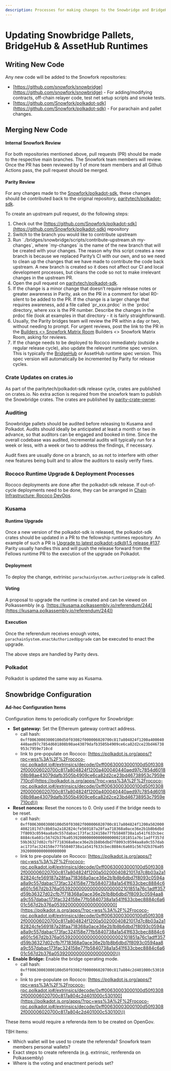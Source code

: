 ```yaml
---
description: Processes for making changes to the Snowbridge and BridgeHub pallets
---
```


# Updating Snowbridge Pallets, BridgeHub & AssetHub Runtimes

## Writing New Code

Any new code will be added to the Snowfork repositories:

* [https://github.com/snowfork/snowbridge](https://github.com/snowfork/snowbridge) - For adding/modifying contracts, off-chain relayer code, test net setup scripts and smoke tests.
* [https://github.com/Snowfork/polkadot-sdk](https://github.com/Snowfork/polkadot-sdk) - For parachain and pallet changes.

## Merging New Code

#### Internal Snowfork Review

For both repositories mentioned above, pull requests (PR) should be made to the respective main branches. The Snowfork team members will review. Once the PR has been reviewed by 1 of more team members and all Github Actions pass, the pull request should be merged.

#### Parity Review

For any changes made to the [Snowfork/polkadot-sdk](https://github.com/Snowfork/polkadot-sdk), these changes should be contributed back to the original repository, [paritytech/polkadot-sdk](https://github.com/paritytech/polkadot-sdk).&#x20;

To create an upstream pull request, do the following steps:

1. Check out the [https://github.com/Snowfork/polkadot-sdk](https://github.com/Snowfork/polkadot-sdk) repository
2. Switch to the branch you would like to contribute upstream
3. Run \`./bridges/snowbridge/scripts/contribute-upstream.sh my-changes\`, where \`my-changes\` is the name of the new branch that will be created with your changes. The reason why this script creates a new branch is because we replaced Parity’s CI with our own, and so we need to clean up the changes that we have made to contribute the code back upstream. A new branch is created so it does not affect our CI and local development processes, but cleans the code so not to make irrelevant changes in the upstream PR.
4. Open the pull request on [paritytech/polkadot-sdk](https://github.com/paritytech/polkadot-sdk).
5. If the change is a minor change that doesn’t require release notes or greater awareness in Parity, ask on the PR in a comment for label R0-silent to be added to the PR. If the change is a larger change that requires awareness, add a file called \`pr\_xxx.prdoc\` in the \`prdoc\` directory, where xxx is the PR number. Describe the changes in the prdoc file (look at examples in that directory - it is fairly straightforward).
6. Usually, the Parity bridges team will review the PR within a day or two, without needing to prompt. For urgent reviews, post the link to the PR in the [Builders <> Snowfork Matrix Room](https://matrix.to/#/!gxqZwOyvhLstCgPJHO:matrix.parity.io?via=matrix.parity.io\&via=parity.io\&via=matrix.org) Builders <> Snowfork Matrix Room, asking for reviews.
7. If the change needs to be deployed to Rococo immediately (outside a regular release cycle), also update the relevant runtime spec version. This is typically the [BridgeHub](https://github.com/Snowfork/polkadot-sdk/blob/snowbridge/cumulus/parachains/runtimes/bridge-hubs/bridge-hub-rococo/src/lib.rs#L206) or AssetHub runtime spec version. This spec version will automatically be incremented by Parity for release cycles.

### Crate Updates on crates.io

As part of the paritytech/polkadot-sdk release cycle, crates are published on crates.io. No extra action is required from the snowfork team to publish the Snowbridge crates. The crates are published by [parity-crate-owner](https://crates.io/users/parity-crate-owner).

### Auditing

Snowbridge pallets should be audited before releasing to Kusama and Polkadot. Audits should ideally be anticipated at least a month or two in advance, so that auditors can be engaged and booked in time. Since the overall codebase was audited, incremental audits will typically run for a week or less, with a week or two to address the findings, if necessary.

Audit fixes are usually done on a branch, so as not to interfere with other new features being built and to allow the auditors to easily verify fixes.

### Rococo Runtime Upgrade & Deployment Processes

Rococo deployments are done after the polkadot-sdk release. If out-of-cycle deployments need to be done, they can be arranged in [Chain Infrastructure: Rococo DevOps](https://matrix.to/#/!DiRwwDQntOGihlVwNO:parity.io?via=parity.io\&via=web3.foundation\&via=matrix.org).

### Kusama&#x20;

#### Runtime Upgrade

Once a new version of the polkadot-sdk is released, the polkadot-sdk crates should be updated in a PR to the fellowship runtimes repository. An example of such a PR is [Upgrade to latest polkadot-sdk@1.5 release #137](https://github.com/polkadot-fellows/runtimes/pull/137). Parity usually handles this and will push the release forward from the Fellows runtime PR to the execution of the upgrade on Polkadot.

#### Deployment

To deploy the change, extrinisc `parachainSystem.authorizeUpgrade` is called.

#### Voting

A proposal to upgrade the runtime is created and can be viewed on Polkassembly (e.g. [https://kusama.polkassembly.io/referendum/244](https://kusama.polkassembly.io/referendum/244))

#### Execution

Once the referendum receives enough votes, `parachainSystem.enactAuthorizedUpgrade` can be executed to enact the upgrade.

The above steps are handled by Parity devs.

### Polkadot

Polkadot is updated the same way as Kusama.

## Snowbridge Configuration

#### Ad-hoc Configuration Items

Configuration items to periodically configure for Snowbridge:

* **Set gateway:** Set the Ethereum gateway contract address.
  * call hash: `0xff00630003000100d50f03082f000006020700c817a804824f1200a400040440aed97c7854d601808b98ae43079dafb3505b4909ce6ca82d2ce23bd46738953c7959e710cd`
  * link to pre-populate on Rococo: [https://polkadot.js.org/apps/?rpc=wss%3A%2F%2Frococo-rpc.polkadot.io#/extrinsics/decode/0xff00630003000100d50f03082f000006020700c817a804824f1200a400040440aed97c7854d601808b98ae43079dafb3505b4909ce6ca82d2ce23bd46738953c7959e710cd](https://polkadot.js.org/apps/?rpc=wss%3A%2F%2Frococo-rpc.polkadot.io#/extrinsics/decode/0xff00630003000100d50f03082f000006020700c817a804824f1200a400040440aed97c7854d601808b98ae43079dafb3505b4909ce6ca82d2ce23bd46738953c7959e710cd\))
* **Reset nonces:** Reset the nonces to 0. Only used if the bridge needs to be reset.
  * call hash: `0xff00630003000100d50f03082f000006020700c817a804824f1200a50200040821017d7c8b03a2a182824cfe569187a28faa718368a0ace36e2b1b8b6dbd7f8093c0594aa8a9c557dabac173fac324158e77fb5840738a1a541f633cbec8884c6a601c567d2b376a05392000000000000000002101851a76c1adff357d59b36327d02cfb7f718368a0ace36e2b1b8b6dbd7f8093c0594aa8a9c557dabac173fac324158e77fb5840738a1a541f633cbec8884c6a601c567d2b376a0539200000000000000000`
  * link to pre-populate on Rococo: [https://polkadot.js.org/apps/?rpc=wss%3A%2F%2Frococo-rpc.polkadot.io#/extrinsics/decode/0xff00630003000100d50f03082f000006020700c817a804824f1200a50200040821017d7c8b03a2a182824cfe569187a28faa718368a0ace36e2b1b8b6dbd7f8093c0594aa8a9c557dabac173fac324158e77fb5840738a1a541f633cbec8884c6a601c567d2b376a05392000000000000000002101851a76c1adff357d59b36327d02cfb7f718368a0ace36e2b1b8b6dbd7f8093c0594aa8a9c557dabac173fac324158e77fb5840738a1a541f633cbec8884c6a601c567d2b376a0539200000000000000000](https://polkadot.js.org/apps/?rpc=wss%3A%2F%2Frococo-rpc.polkadot.io#/extrinsics/decode/0xff00630003000100d50f03082f000006020700c817a804824f1200a50200040821017d7c8b03a2a182824cfe569187a28faa718368a0ace36e2b1b8b6dbd7f8093c0594aa8a9c557dabac173fac324158e77fb5840738a1a541f633cbec8884c6a601c567d2b376a05392000000000000000002101851a76c1adff357d59b36327d02cfb7f718368a0ace36e2b1b8b6dbd7f8093c0594aa8a9c557dabac173fac324158e77fb5840738a1a541f633cbec8884c6a601c567d2b376a0539200000000000000000\))
* **Enable Bridge:** Enable the bridge operating mode.
  * call hash: `0xff00630003000100d50f03082f000006020700c817a804c2d401000c530100`
  * link to pre-populate on Rococo: [https://polkadot.js.org/apps/?rpc=wss%3A%2F%2Frococo-rpc.polkadot.io#/extrinsics/decode/0xff00630003000100d50f03082f000006020700c817a804c2d401000c530100](https://polkadot.js.org/apps/?rpc=wss%3A%2F%2Frococo-rpc.polkadot.io#/extrinsics/decode/0xff00630003000100d50f03082f000006020700c817a804c2d401000c530100\))

These items would require a referenda item to be created on OpenGov.

TBH Items:

* Which wallet will be used to create the referenda? Snowfork team members personal wallets?
* Exact steps to create referenda (e.g. extrinsic, renferenda on Polkassembly)
* Where is the voting and enactment periods set?
